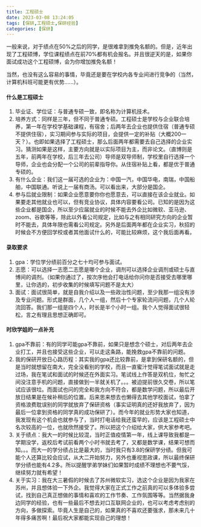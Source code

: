 ```yaml
---
title: 工程硕士
date: 2023-03-08 13:24:05
tags: [保研,工程硕士,保研经验]
categories: [保研]
---
```



一般来说，对于绩点在50%之后的同学，是很难拿到推免名额的。但是，近年出现了工程硕博，学位课程绩点在前70%都有机会报名。并且很逆天的是，如果你面试成功这个工程硕博，会为你增加推免名额！
<!-- more -->
当然，也没有这么容易的事情，毕竟还是要在学校内各专业间进行竞争的（当然，计算机科班可能更有优势......）。

#### 什么是工程硕士

1. 毕业证、学位证：与普通专硕一致，即名称为计算机技术。
2. 培养方式：同样是三年，但不同于普通专硕。工程硕士是学校与企业联合培养，第一年在学校学基础课程，有宿舍；后两年去企业也提供住宿（普通专硕不提供住宿），实习期间参与实际的项目，会提供一定的补贴（大概200一天？）。也即如果选择了工程硕士，那么后面两年都需要去自己选择的企业实习。猜测如果是这样，主要方向就是以实际项目为主，而非论文。（直博则是五年，前两年在学校，后三年去公司）导师是双导师制，学校里自行选择一个导师，企业也会分配一个公司的前辈指导你。从住宿补贴上看，都是优于普通专硕的。
3. 有什么企业：我们这一届可选的企业为：中国一汽，中国华电，南瑞，中国船舶，中国联通。听说上一届有商汤。可以看出来，大部分是国企。
4. 参与后就业限制：如果企业愿意要你你也愿意去，可以直接在该企业就业。如果要走其他就业也可以，但有竞业协议，具体内容要看公司。已知的是因为这些企业都是国企，所以至少应届就业的时候不能去外企比如微软、亚马逊、zoom、谷歌等等，除此以外看公司规定，比如与之有相同研究方向的企业暂时不能去，具体年限也需看公司规定。另外是后面两年都在企业实习，秋招的时候会不方便回学校或者其他面试什么的，可能比较麻烦，这个我后面再看。

#### 录取要求

1. gpa：学位学分绩前百分之七十均可参与面试。
2. 志愿：可以选择一志愿二志愿是哪个企业，调剂可以选择企业调剂或硕士与直博间的调剂。（如果你通过了，按次序他会打电话给你问你是否接受去哪里哪里，让你选的，初步收集的时候填写问题不是太大）
3. 面试：面试很简单，就是自我介绍以及一些政治性问题，至少我那一组没有涉及专业问题。形式是群面，几个人一组，然后十个专家轮流问问题，几个人轮流回答。我们那一组是四个人，时长是半个小时一组。我个人觉得面试很轻松，言之有理且思想正确即可。

#### 时欣学姐的一点补充

1. gpa不靠前：有的同学可能gpa不靠前，如果只是想念个硕士，对后两年去企业打工，并且也接受这些企业，可以走这条路，能挽救gpa不靠前的问题。
2. 我的保研开放日心路历程：其实我的gpa还比较靠前，是拿到保研名额的，但是当时就想留在南大，完全没看别的学校，而且一直蜜汁觉得笔试面试就是走过场，我在笔试和面试的时候还在外面实习。笔试线上作答是双机位，匆忙之间没注意手机的问题，直接做到一半就关机了。。。被迫提前很久交卷，所以笔试应该很垃。而面试也问的完全和我方向不符合，都是数学问题，所以最后开放日结果是在候补稍后的位置。后来思来想去也懒得去其他学校面试，怕拿了资格浪费耽误别的同学就放弃了保研资格（事实证明真的还好我放弃了，因为最后一位拿到资格的同学真的成功保研了）。而今年的就业形势大家也知道，我发现有这个机会也就参与了，当时打电话给我还蛮早的，应该是工程硕士中名次较高的一位，也就欣然接受了。所以把这个介绍给大家，供大家参考吧。
3. 关于绩点：我大一的时候比较混，当时正值疫情第一年，线上课导致我都是一学期没学，返校后考试前看两个小时书就去考了，又都是数学课，结果可想而知。。。而大一的学分绩占比是最大的，当时我只有3.8的保研学分绩。但我可能个人还算比较会应试，从大二开始努力，另外也重视思政课，所以最终保研学分绩也能有4.2多。所以提醒学弟学妹们如果暂时成绩不理想也不要气馁，继续努力就有希望！
4. 关于实习：我在大三暑假的时候去了苏州微软实习，选这个企业是因为我家在苏州，并且想体验一下外企。我觉得大家在正式工作之前真的可以多体验多尝试，找到自己真正想做的事情和喜欢的工作节奏、工作氛围等等。当然据我身边同学的经验，也有一些最后不想去对口互联网企业的，也可以考虑考虑别的方向，多做探索。毕竟人生是自己的，如果真的不喜欢还要强求，那未来几十年得多痛苦啊！最后祝大家都能实现自己的理想！
